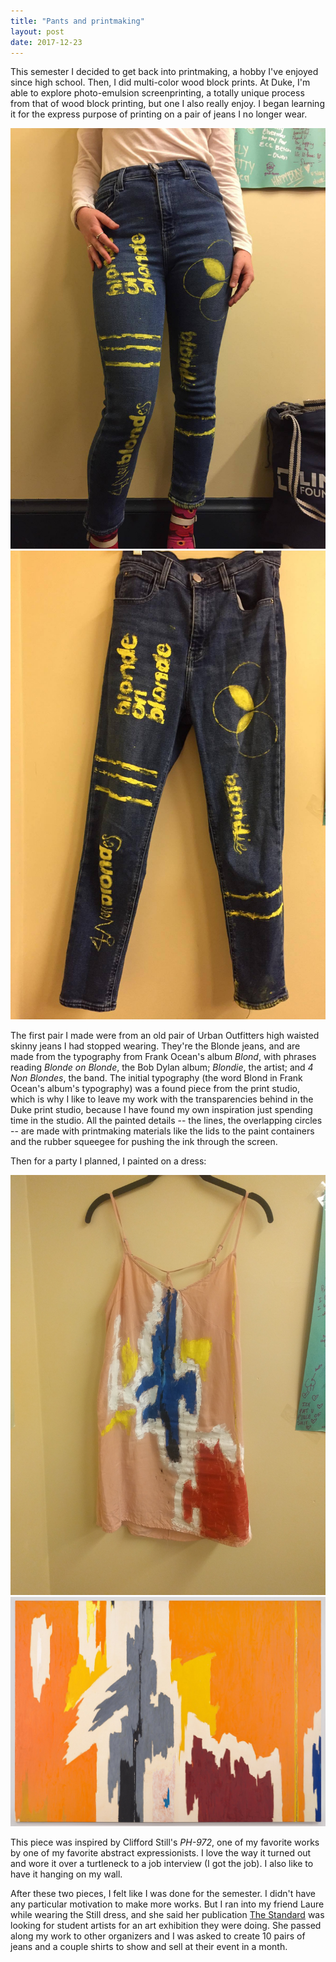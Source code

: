 ```yaml
---
title: "Pants and printmaking"
layout: post
date: 2017-12-23
---
```


This semester I decided to get back into printmaking, a hobby I've enjoyed since high school. Then, I did multi-color wood block prints. At Duke, I'm able to explore photo-emulsion screenprinting, a totally unique process from that of wood block printing, but one I also really enjoy. I began learning it for the express purpose of printing on a pair of jeans I no longer wear.

<img class="post-two-images" src="/files/pants/blonde_jeans.jpg" /> <img class="post-two-images" src="/files/pants/blonde_jeans2.jpg" /> 

<p> The first pair I made were from an old pair of Urban Outfitters high waisted skinny jeans I had stopped wearing. They're the Blonde jeans, and are made from the typography from Frank Ocean's album <i>Blond</i>, with phrases reading <i>Blonde on Blonde</i>, the Bob Dylan album; <i>Blondie</i>, the artist; and <i>4 Non Blondes</i>, the band. The initial typography (the word Blond in Frank Ocean's album's typography) was a found piece from the print studio, which is why I like to leave my work with the transparencies behind in the Duke print studio, because I have found my own inspiration just spending time in the studio. All the painted details -- the lines, the overlapping circles -- are made with printmaking materials like the lids to the paint containers and the rubber squeegee for pushing the ink through the screen.

Then for a party I planned, I painted on a dress:

<img class="post-two-images" src="/files/pants/still_dress.jpg" /> <img class="post-two-images" src="/files/pants/still_ph972_1959.jpg" />

<p>This piece was inspired by Clifford Still's <i>PH-972</i>, one of my favorite works by one of my favorite abstract expressionists. I love the way it turned out and wore it over a turtleneck to a job interview (I got the job). I also like to have it hanging on my wall.

After these two pieces, I felt like I was done for the semester. I didn't have any particular motivation to make more works. But I ran into my friend Laure while wearing the Still dress, and she said her publication <a href="http://www.getthestandard.com">The Standard</a> was looking for student artists for an art exhibition they were doing. She passed along my work to other organizers and I was asked to create 10 pairs of jeans and a couple shirts to show and sell at their event in a month.
